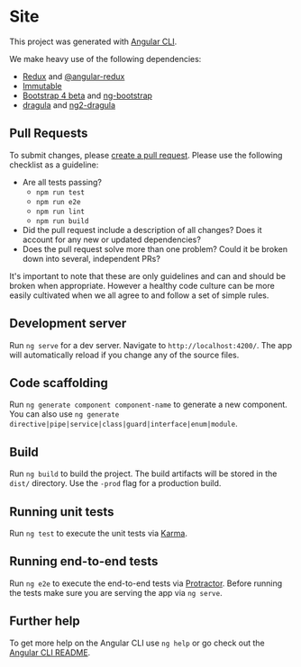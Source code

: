 # Site

This project was generated with [Angular CLI](https://github.com/angular/angular-cli).

We make heavy use of the following dependencies:

- [Redux](http://redux.js.org/) and [@angular-redux](https://github.com/angular-redux/store)
- [Immutable](https://facebook.github.io/immutable-js/)
- [Bootstrap 4 beta](https://getbootstrap.com/) and [ng-bootstrap](https://github.com/ng-bootstrap/ng-bootstrap)
- [dragula](https://github.com/bevacqua/dragula) and [ng2-dragula](https://github.com/valor-software/ng2-dragula)

## Pull Requests

To submit changes, please [create a pull request](https://help.github.com/articles/creating-a-pull-request/). Please use the following checklist as a guideline:

- Are all tests passing?
    - `npm run test`
    - `npm run e2e`
    - `npm run lint`
    - `npm run build`
- Did the pull request include a description of all changes? Does it account for any new or updated dependencies?
- Does the pull request solve more than one problem? Could it be broken down into several, independent PRs?

It's important to note that these are only guidelines and can and should be broken when appropriate. However a healthy code culture can be more easily cultivated when we all agree to and follow a set of simple rules.

## Development server

Run `ng serve` for a dev server. Navigate to `http://localhost:4200/`. The app will automatically reload if you change any of the source files.

## Code scaffolding

Run `ng generate component component-name` to generate a new component. You can also use `ng generate directive|pipe|service|class|guard|interface|enum|module`.

## Build

Run `ng build` to build the project. The build artifacts will be stored in the `dist/` directory. Use the `-prod` flag for a production build.

## Running unit tests

Run `ng test` to execute the unit tests via [Karma](https://karma-runner.github.io).

## Running end-to-end tests

Run `ng e2e` to execute the end-to-end tests via [Protractor](http://www.protractortest.org/).
Before running the tests make sure you are serving the app via `ng serve`.

## Further help

To get more help on the Angular CLI use `ng help` or go check out the [Angular CLI README](https://github.com/angular/angular-cli/blob/master/README.md).
